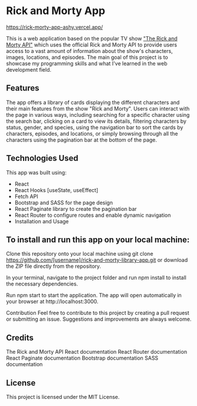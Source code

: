 # Rick and Morty App 

https://rick-morty-app-ashy.vercel.app/

This is a web application based on the popular TV show ["The Rick and Morty API"](https://rickandmortyapi.com/) which uses the official Rick and Morty API to provide users access to a vast amount of information about the show's characters, images, locations, and episodes. The main goal of this project is to showcase my programming skills and what I've learned in the web development field.

## Features
The app offers a library of cards displaying the different characters and their main features from the show "Rick and Morty". Users can interact with the page in various ways, including searching for a specific character using the search bar, clicking on a card to view its details, filtering characters by status, gender, and species, using the navigation bar to sort the cards by characters, episodes, and locations, or simply browsing through all the characters using the pagination bar at the bottom of the page.

## Technologies Used
This app was built using:

* React
* React Hooks [useState, useEffect]
* Fetch API
* Bootstrap and SASS for the page design
* React Paginate library to create the pagination bar
* React Router to configure routes and enable dynamic navigation
* Installation and Usage

## To install and run this app on your local machine:

Clone this repository onto your local machine using git clone https://github.com/[username]/rick-and-morty-library-app.git or download the ZIP file directly from the repository.

In your terminal, navigate to the project folder and run npm install to install the necessary dependencies.

Run npm start to start the application. The app will open automatically in your browser at http://localhost:3000.

Contribution
Feel free to contribute to this project by creating a pull request or submitting an issue. Suggestions and improvements are always welcome.

## Credits
The Rick and Morty API
React documentation
React Router documentation
React Paginate documentation
Bootstrap documentation
SASS documentation

## License
This project is licensed under the MIT License.